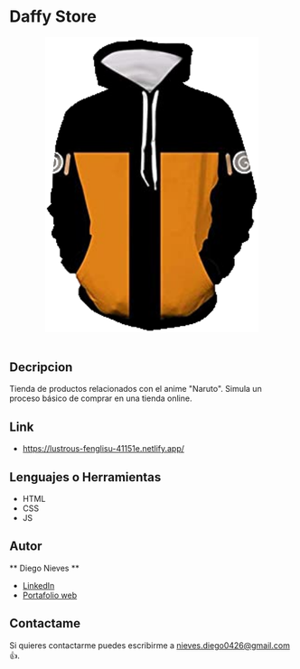 # Daffy Store
<div align="center" width="50">
    <img src="./assets/bg.png" width="75%"/>
</div><br/>

## Decripcion

Tienda de productos relacionados con el anime "Naruto". Simula un proceso básico de comprar en una tienda online.

## Link
- https://lustrous-fenglisu-41151e.netlify.app/

## Lenguajes o Herramientas

- HTML
- CSS
- JS

## Autor

** Diego Nieves **

- [LinkedIn](https://www.linkedin.com/in/diego-nieves-04b409242/)
- [Portafolio web](https://nvs-portfolio.netlify.app)

## Contactame

Si quieres contactarme puedes escribirme a nieves.diego0426@gmail.com 👍.
